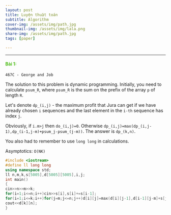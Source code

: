 ```yaml
---
layout: post
title: Luyện thuật toán
subtitle: Algorithm
cover-img: /assets/img/path.jpg
thumbnail-img: /assets/img/lala.png
share-img: /assets/img/path.jpg
tags: [paper]

---
```



<style TYPE="text/css">
code.has-jax {font: inherit; font-size: 100%; background: inherit; border: inherit;}
</style>
<script type="text/x-mathjax-config">
MathJax.Hub.Config({
    tex2jax: {
        inlineMath: [['$','$'], ['\\(','\\)']],
        skipTags: ['script', 'noscript', 'style', 'textarea', 'pre'] // removed 'code' entry
    }
});
MathJax.Hub.Queue(function() {
    var all = MathJax.Hub.getAllJax(), i;
    for(i = 0; i < all.length; i += 1) {
        all[i].SourceElement().parentNode.className += ' has-jax';
    }
});
</script>
<script type="text/javascript" src="https://cdnjs.cloudflare.com/ajax/libs/mathjax/2.7.4/MathJax.js?config=TeX-AMS_HTML-full"></script>

----------------

#### <span style="color:#4cbb17">Bài 1: </span>

`467C - George and Job`

The solution to this problem is dynamic programming. Initially, you need to calculate `psum_R`, where `psum_R` is the sum on the prefix of the array `p` of length `R`.

Let's denote `dp_(i,j)` - the maximum profit that Jura can get if we have already chosen `i` sequences and the last element in the `i-th` sequence has index `j`.

Obviously, if `i.m>j` then `do_(i,j)=0`. Otherwise `dp_(i,j)=max(dp_(i,j-1),dp_(i-1,j-m)+psum_j-psum_(j-m))`. The answer is `dp_(k,n)`.

You also had to remember to use `long long` in calculations.

Asymptotics: `O(NK)`

```cpp
#include <iostream>
#define ll long long
using namespace std;
ll n,m,k,s[5005],d[5005][5005],i,j;
int main()
{
cin>>n>>m>>k;
for(i=1;i<=n;i++)cin>>s[i],s[i]+=s[i-1];
for(i=1;i<=k;i++)for(j=m;j<=n;j++)d[i][j]=max(d[i][j-1],d[i-1][j-m]+s[j]-s[j-m]);
cout<<d[k][n];
}
```








